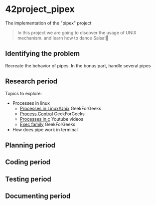 # 42project_pipex
The implementation of the "pipex" project 
> In this project we are going to discover the usage of UNIX mechanism. and learn how to dance Salsa!🕺

## Identifying the problem 

Recreate the behavior of pipes. In the bonus part, handle several pipes

## Research period

Topics to explore:
- Processes in linux
  - [Processes in Linux/Unix](https://www.geeksforgeeks.org/processes-in-linuxunix/?ref=rp) GeekForGeeks
  - [Process Control](https://www.geeksforgeeks.org/process-control-commands-unixlinux/?ref=rp) GeekForGeeks
  - [Processes in c](https://www.youtube.com/playlist?list=PLfqABt5AS4FkW5mOn2Tn9ZZLLDwA3kZUY) Youtube videos
  - [Exec family](https://www.geeksforgeeks.org/exec-family-of-functions-in-c/) GeekForGeeks
- How does pipe work in terminal

## Planning period

## Coding period

## Testing period

## Documenting period
